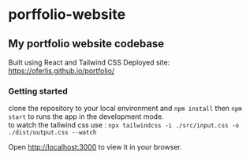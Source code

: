 # porffolio-website

## My portfolio website codebase
Built using React and Tailwind CSS 
Deployed site:
https://oferlis.github.io/portfolio/


### Getting started
clone the repository to your local environment and `npm install` then `npm start` to runs the app in the development mode.<br>
to watch the tailwind css use : `npx tailwindcss -i ./src/input.css -o ./dist/output.css --watch`

Open [http://localhost:3000](http://localhost:3000) to view it in your browser.
